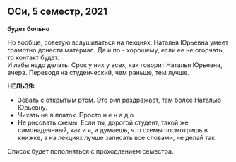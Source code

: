 ## ОСи, 5 семестр, 2021

**будет больно**


Но вообще, советую вслушиваться на лекциях. Наталья Юрьевна умеет грамотно донести материал. Да и по - хорошему, если ее не огорчать, то контакт будет.  
И лабы надо делать. Срок у них у всех, как говорит Наталья Юрьевна, вчера. Переводя на студенческий, чем раньше, тем лучше.

**НЕЛЬЗЯ:**
  * Зевать с открытым ртом. Это рил раздражает, тем более Наталью Юрьевну. 
  * Чихать не в платок. Просто н е н а д о
  * Не рисовать схемы. Если ты, дорогой студент, такой же самонадеянный, как и я, и думаешь, что схемы посмотришь в книжке, а на лекциях лучше записать все словами, не делай так.
 
  Список будет пополняться с проходлением семестра.
